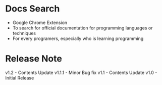 # Docs Search
- Google Chrome Extension
- To search for official documentation for programming languages or techniques
- For every programers, especially who is learning programming

# Release Note
v1.2   - Contents Update
v1.1.1 - Minor Bug fix
v1.1   - Contents Update
v1.0   - Initial Release
